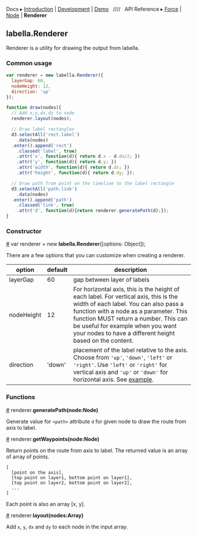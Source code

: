 Docs ▸
[Introduction](../README.md) |
[Development](Development.md) |
[Demo](http://twitter.github.io/labella.js/)
&nbsp;&nbsp;////&nbsp;&nbsp;
API Reference ▸
[Force](Force.md) |
[Node](Node.md) |
**Renderer**

## labella.Renderer

Renderer is a utility for drawing the output from labella.

### Common usage

```javascript
var renderer = new labella.Renderer({
  layerGap: 60,
  nodeHeight: 12,
  direction: 'up'
});

function draw(nodes){
  // Add x,y,dx,dy to node
  renderer.layout(nodes);

  // Draw label rectangles
  d3.selectAll('rect.label')
    .data(nodes)
  .enter().append('rect')
    .classed('label', true)
    .attr('x', function(d){ return d.x - d.dx/2; })
    .attr('y', function(d){ return d.y; })
    .attr('width', function(d){ return d.dx; })
    .attr('height', function(d){ return d.dy; });

  // Draw path from point on the timeline to the label rectangle
  d3.selectAll('path.link')
    .data(nodes)
  .enter().append('path')
    .classed('link', true)
    .attr('d', function(d){return renderer.generatePath(d);});
}
```

### Constructor

<a name="constructor" href="#constructor">#</a> var renderer = new **labella.Renderer**([options: Object]);

There are a few options that you can customize when creating a renderer.

| option  | default | description |
| ------- | ------- | ----------- |
| layerGap  | 60 | gap between layer of labels |
| nodeHeight  | 12 | For horizontal axis, this is the height of each label. For vertical axis, this is the width of each label. You can also pass a function with a node as a parameter. This function MUST return a number. This can be useful for example when you want your nodes to have a different height based on the content. |
| direction | 'down' | placement of the label relative to the axis. Choose from ```'up'```, ```'down'```, ```'left'``` or ```'right'```. Use ```'left'``` or ```'right'``` for vertical axis and ```'up'``` or ```'down'``` for horizontal axis. See [example](http://twitter.github.io/labella.js/basic_down.html).|

### Functions

<a name="generatePath" href="#generatePath">#</a> renderer.**generatePath(node:Node)**

Generate value for ```<path>``` attribute ```d``` for given node to draw the route from axis to label.

<a name="getWaypoints" href="#getWaypoints">#</a> renderer.**getWaypoints(node:Node)**

Return points on the route from axis to label. The returned value is an array of array of points.

```
[
  [point on the axis],
  [top point on layer1, bottom point on layer1],
  [top point on layer2, bottom point on layer2],
  ...
]
```
Each point is also an array [x, y].

<a name="layout" href="#layout">#</a> renderer.**layout(nodes:Array)**

Add ```x```, ```y```, ```dx``` and ```dy``` to each node in the input array.
